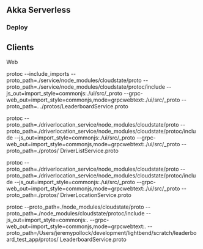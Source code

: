 

## Akka Serverless

### Deploy



## Clients

Web

protoc --include_imports --proto_path=./service/node_modules/cloudstate/proto --proto_path=./service/node_modules/cloudstate/protoc/include  --js_out=import_style=commonjs:./ui/src/_proto --grpc-web_out=import_style=commonjs,mode=grpcwebtext:./ui/src/_proto --proto_path=. ./protos/LeaderboardService.proto


protoc  --proto_path=./driverlocation_service/node_modules/cloudstate/proto --proto_path=./driverlocation_service/node_modules/cloudstate/protoc/include  --js_out=import_style=commonjs:./ui/src/_proto --grpc-web_out=import_style=commonjs,mode=grpcwebtext:./ui/src/_proto --proto_path=./protos/ DriverListService.proto

protoc  --proto_path=./driverlocation_service/node_modules/cloudstate/proto --proto_path=./driverlocation_service/node_modules/cloudstate/protoc/include  --js_out=import_style=commonjs:./ui/src/_proto --grpc-web_out=import_style=commonjs,mode=grpcwebtext:./ui/src/_proto --proto_path=./protos/ DriverLocationService.proto

protoc  --proto_path=./node_modules/cloudstate/proto --proto_path=./node_modules/cloudstate/protoc/include  --js_out=import_style=commonjs:. --grpc-web_out=import_style=commonjs,mode=grpcwebtext:. --proto_path=/Users/jeremypollock/development/lightbend/scratch/leaderboard_test_app/protos/ LeaderboardService.proto

